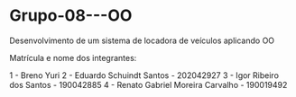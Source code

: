 # Grupo-08---OO

Desenvolvimento de um sistema de locadora de veículos aplicando OO

Matrícula e nome dos integrantes:

1 - Breno Yuri 
2 - Eduardo Schuindt Santos - 202042927
3 - Igor Ribeiro dos Santos - 190042885
4 - Renato Gabriel Moreira Carvalho - 190019492
